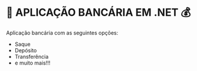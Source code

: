 # :money_with_wings: APLICAÇÃO BANCÁRIA EM .NET :moneybag:



Aplicação bancária com as seguintes opções:

* Saque
* Depósito
* Transferência
* e muito mais!!!
